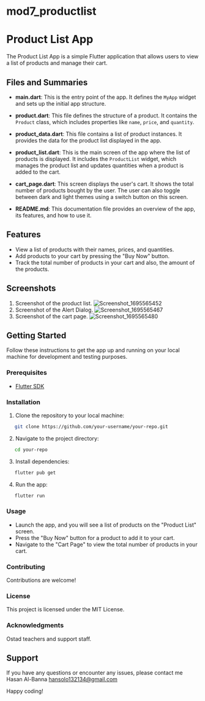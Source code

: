 # mod7_productlist
# Product List App

The Product List App is a simple Flutter application that allows users to view a list of products and manage their cart.

## Files and Summaries

- **main.dart**: This is the entry point of the app. It defines the `MyApp` widget and sets up the initial app structure.

- **product.dart**: This file defines the structure of a product. It contains the `Product` class, which includes properties like `name`, `price`, and `quantity`.

- **product_data.dart**: This file contains a list of product instances. It provides the data for the product list displayed in the app.

- **product_list.dart**: This is the main screen of the app where the list of products is displayed. It includes the `ProductList` widget, which manages the product list and updates quantities when a product is added to the cart.

- **cart_page.dart**: This screen displays the user's cart. It shows the total number of products bought by the user. The user can also toggle between dark and light themes using a switch button on this screen.

- **README.md**: This documentation file provides an overview of the app, its features, and how to use it.

## Features

- View a list of products with their names, prices, and quantities.
- Add products to your cart by pressing the "Buy Now" button.
- Track the total number of products in your cart and also, the amount of the products.

## Screenshots
1. Screenshot of the product list.
   ![Screenshot_1695565452](https://github.com/ob1Kenoobi/mod7-assignment/assets/140194680/bfe44b8a-9935-442c-9910-78b64000584d)
3. Screenshot of the Alert Dialog.
   ![Screenshot_1695565467](https://github.com/ob1Kenoobi/mod7-assignment/assets/140194680/5846db55-78de-482b-ac77-79bf9c8515f7)
4. Screenshot of the cart page.
   ![Screenshot_1695565480](https://github.com/ob1Kenoobi/mod7-assignment/assets/140194680/00804be9-27ea-4a27-bdfc-a657fee07b94)

## Getting Started

Follow these instructions to get the app up and running on your local machine for development and testing purposes.

### Prerequisites

- [Flutter SDK](https://flutter.dev/docs/get-started/install)

### Installation

1. Clone the repository to your local machine:
```bash
   git clone https://github.com/your-username/your-repo.git
```

2. Navigate to the project directory: 
```bash
   cd your-repo
```

3. Install dependencies:
```bash
   flutter pub get
```

4. Run the app:
```bash
   flutter run
``` 


### Usage
- Launch the app, and you will see a list of products on the "Product List" screen.
- Press the "Buy Now" button for a product to add it to your cart.
- Navigate to the "Cart Page" to view the total number of products in your cart.

### Contributing
Contributions are welcome! 

### License
This project is licensed under the MIT License.

### Acknowledgments
Ostad teachers and support staff.

## Support
If you have any questions or encounter any issues, please contact me
Hasan Al-Banna
hansolo132134@gmail.com

Happy coding!
